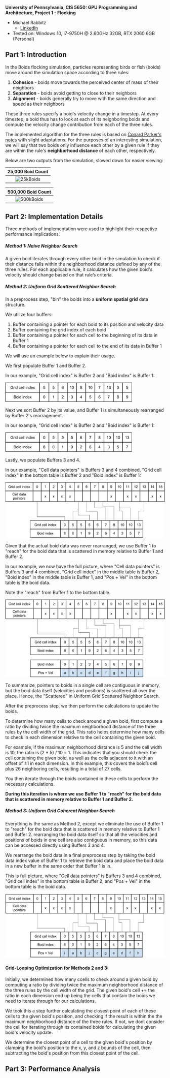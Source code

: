 **University of Pennsylvania, CIS 5650: GPU Programming and Architecture,
Project 1 - Flocking**

* Michael Rabbitz
  * [LinkedIn](https://www.linkedin.com/in/mike-rabbitz)
* Tested on: Windows 10, i7-9750H @ 2.60GHz 32GB, RTX 2060 6GB (Personal)

## Part 1: Introduction

In the Boids flocking simulation, particles representing birds or fish
(boids) move around the simulation space according to three rules:

1. **Cohesion** - boids move towards the perceived center of mass of their neighbors
2. **Separation** - boids avoid getting to close to their neighbors
3. **Alignment** - boids generally try to move with the same direction and speed as
their neighbors

These three rules specify a boid's velocity change in a timestep.
At every timestep, a boid thus has to look at each of its neighboring boids
and compute the velocity change contribution from each of the three rules.

The implemented algorithm for the three rules is based on [Conard Parker's notes](http://www.vergenet.net/~conrad/boids/pseudocode.html)
with slight adaptations. For the purposes of an interesting simulation,
we will say that two boids only influence each other by a given rule if they
are within the rule's **neighborhood distance** of each other, respectively.

Below are two outputs from the simulation, slowed down for easier viewing:

|25,000 Boid Count|
|:--:|
|![25kBoids](images/Debug_25kBoids_Coherent_100Scale.gif)|

|500,000 Boid Count|
|:--:|
|![500kBoids](images/Release_500kBoids_Coherent_500Scale.gif)|


## Part 2: Implementation Details
Three methods of implementation were used to highlight their respective performance implications.

##### Method 1: Naive Neighbor Search
A given boid iterates through every other boid in the simulation to check if their distance falls within the neighborhood distance defined by any of the three rules.
For each applicable rule, it calculates how the given boid's velocity should change based on that rule’s criteria.

##### Method 2: Uniform Grid Scattered Neighbor Search
In a preprocess step, "bin" the boids into a **uniform spatial grid** data structure.

We utilize four buffers:
1. Buffer containing a pointer for each boid to its position and velocity data
2. Buffer containing the grid index of each boid
3. Buffer containing a pointer for each cell to the beginning of its data in Buffer 1
4. Buffer containing a pointer for each cell to the end of its data in Buffer 1

We will use an example below to explain their usage.


We first populate Buffer 1 and Buffer 2.

In our example, "Grid cell index" is Buffer 2 and "Boid index" is Buffer 1:

![Scattered_Buffer_2_3_Initial](images/Scattered_Buffer_2_3_Initial.PNG)

Next we sort Buffer 2 by its value, and Buffer 1 is simultaneously rearranged by Buffer 2's rearragement.

In our example, "Grid cell index" is Buffer 2 and "Boid index" is Buffer 1:

![Scattered_Buffer_2_3_Sorted](images/Scattered_Buffer_2_3_Sorted.PNG)

Lastly, we populate Buffers 3 and 4.

In our example, "Cell data pointers" is Buffers 3 and 4 combined, "Grid cell index" in the bottom table is Buffer 2 and "Boid index" is Buffer 1:

![Scattered_Buffer_1_2_3_4_Sorted](images/Scattered_Buffer_1_2_3_4_Sorted.PNG)

Given that the actual boid data was never rearranged, we use Buffer 1 to "reach" for the boid data that is scattered in memory relative to Buffer 1 and Buffer 2.

In our example, we now have the full picture, where
"Cell data pointers" is Buffers 3 and 4 combined,
"Grid cell index" in the middle table is Buffer 2,
"Boid index" in the middle table is Buffer 1,
and "Pos + Vel" in the bottom table is the boid data.

Note the "reach" from Buffer 1 to the bottom table.

![Scattered_Full_Sorted](images/Scattered_Full_Sorted.PNG)

To summarize, pointers to boids in a single cell are contiguous in memory, but the boid data itself (velocities and positions) is scattered all over the place. Hence, the "Scattered" in Uniform Grid Scattered Neighbor Search.


After the preprocess step, we then perform the calculations to update the boids.

To determine how many cells to check around a given boid, first compute a ratio by dividing
twice the maximum neighborhood distance of the three rules by the cell width of the grid.
This ratio helps determine how many cells to check in each dimension relative to the cell containing the given boid.

For example, if the maximum neighborhood distance is 5 and the cell width is 10, the ratio is (2 * 5) / 10 = 1.
This indicates that you should check the cell containing the given boid, as well as the cells adjacent to it with an offset of ±1 in each dimension.
In this example, this covers the boid’s cell plus 26 neighboring cells, resulting in a total of 27 cells.

You then iterate through the boids contained in these cells to perform the necessary calculations.

**During this iteration is where we use Buffer 1 to "reach" for the boid data that is scattered in memory relative to Buffer 1 and Buffer 2.**

##### Method 3: Uniform Grid Coherent Neighbor Search
Everything is the same as Method 2, except we eliminate the use of Buffer 1 to "reach" for the boid data that is scattered in memory relative to Buffer 1 and Buffer 2.
rearranging the boid data itself so that all the velocities and positions of boids in one cell are also contiguous in memory, so this data can be accessed directly using Buffers 3 and 4.

We rearrange the boid data in a final preprocess step by taking the boid data index value of Buffer 1 to retrieve the boid data and place the boid data in a new buffer in the same order that Buffer 1 is in.

This is full picture, where
"Cell data pointers" is Buffers 3 and 4 combined,
"Grid cell index" in the bottom table is Buffer 2,
and "Pos + Vel" in the bottom table is the boid data.

![Coherent_Full_Sorted](images/Coherent_Full_Sorted.PNG)

#### Grid-Looping Optimization for Methods 2 and 3:
Initially, we determined how many ccells to check around a given boid by computing a ratio by dividing twice the maximum neighborhood distance of the three rules by the cell width of the grid.
The given boid's cell += the ratio in each dimension end up being the cells that contain the boids we need to iterate through for our calculations.

We took this a step further calculating the closest point of each of these cells to the given boid's position, and checking if the result is within the the maximum neighborhood distance of the three rules.
If not, we dont consider the cell for iterating through its contained boids for calculating the given boid's velocity update.

We determine the closest point of a cell to the given boid's position by clamping the boid's position to the x, y, and z bounds of the cell, then subtracting the boid's position from this closest point of the cell.

## Part 3: Performance Analysis
